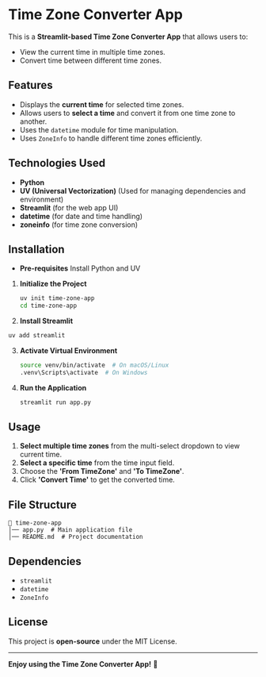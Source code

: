# Time Zone Converter App

This is a **Streamlit-based Time Zone Converter App** that allows users to:
- View the current time in multiple time zones.
- Convert time between different time zones.

## Features
- Displays the **current time** for selected time zones.
- Allows users to **select a time** and convert it from one time zone to another.
- Uses the `datetime` module for time manipulation.
- Uses `ZoneInfo` to handle different time zones efficiently.

## Technologies Used
- **Python**
- **UV (Universal Vectorization)** (Used for managing dependencies and environment) 
- **Streamlit** (for the web app UI)
- **datetime** (for date and time handling)
- **zoneinfo** (for time zone conversion)

## Installation
- **Pre-requisites**
Install Python and UV

1. **Initialize the Project**
   ```sh
   uv init time-zone-app
   cd time-zone-app
   ```

2. **Install Streamlit**
```sh
uv add streamlit
```

3. **Activate Virtual Environment**
   ```sh
   source venv/bin/activate  # On macOS/Linux
   .venv\Scripts\activate  # On Windows
   ```

4. **Run the Application**
   ```sh
   streamlit run app.py
   ```

## Usage
1. **Select multiple time zones** from the multi-select dropdown to view current time.
2. **Select a specific time** from the time input field.
3. Choose the **'From TimeZone'** and **'To TimeZone'**.
4. Click **'Convert Time'** to get the converted time.

## File Structure
```
📂 time-zone-app
│── app.py  # Main application file
│── README.md  # Project documentation
```

## Dependencies
- `streamlit`
- `datetime`
- `ZoneInfo`

## License
This project is **open-source** under the MIT License.

---

**Enjoy using the Time Zone Converter App!** 🚀

